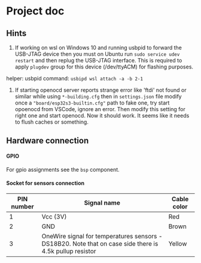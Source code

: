 # Project doc

## Hints

1. If working on wsl on Windows 10 and running usbpid to forward the USB-JTAG device then you must on Ubuntu run `sudo service udev restart` and then replug the USB-JTAG interface. This is required to apply `plugdev` group for this device (/dev/ttyACM) for flashing purposes.

helper: usbpid command: `usbipd wsl attach -a -b 2-1`

1. If starting openocd server reports strange error like 'ftdi' not found or similar while using `*-building.cfg` then in `settings.json` file modify once a `"board/esp32s3-builtin.cfg"` path to fake one, try start opoenocd from VSCode, ignore an error. Then modify this setting for right one and start openocd. Now it should work. It seems like it needs to flush caches or something. 



## Hardware connection

#### GPIO
For gpio assignments see the `bsp` component.

#### Socket for sensors connection

|PIN number|Signal name| Cable color |
|------------|------------|----------|
|1|Vcc (3V)| Red |
|2|GND| Brown |
|3| OneWire signal for temperatures sensors - DS18B20. Note that on case side there is 4.5k pullup resistor| Yellow |
